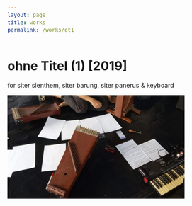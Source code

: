 ```yaml
---
layout: page
title: works
permalink: /works/ot1
---
```



# ohne Titel (1) [2019]

for siter slenthem, siter barung, siter panerus & keyboard

<img src="/assets/ohne_titel_(1).jpg" alt="drawing" width="400"/>


